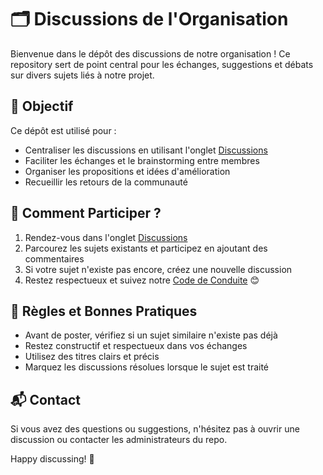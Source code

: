 # 🗂 Discussions de l'Organisation

Bienvenue dans le dépôt des discussions de notre organisation ! Ce repository sert de point central pour les échanges, suggestions et débats sur divers sujets liés à notre projet.

## 📌 Objectif
Ce dépôt est utilisé pour :
- Centraliser les discussions en utilisant l'onglet [Discussions](https://github.com/orgs/OratisDEV/discussions)
- Faciliter les échanges et le brainstorming entre membres
- Organiser les propositions et idées d'amélioration
- Recueillir les retours de la communauté

## 🚀 Comment Participer ?
1. Rendez-vous dans l'onglet [Discussions](https://github.com/orgs/OratisDEV/discussions)
2. Parcourez les sujets existants et participez en ajoutant des commentaires
3. Si votre sujet n'existe pas encore, créez une nouvelle discussion
4. Restez respectueux et suivez notre [Code de Conduite](CODE_OF_CONDUCT.md) 😊

## 📜 Règles et Bonnes Pratiques
- Avant de poster, vérifiez si un sujet similaire n'existe pas déjà
- Restez constructif et respectueux dans vos échanges
- Utilisez des titres clairs et précis
- Marquez les discussions résolues lorsque le sujet est traité

## 📬 Contact
Si vous avez des questions ou suggestions, n'hésitez pas à ouvrir une discussion ou contacter les administrateurs du repo.

Happy discussing! 🎉
